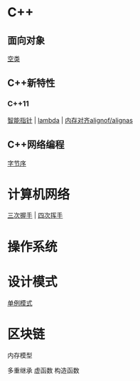 # C++

## 面向对象

[空类][empty_class]

## C++新特性

### C++11

[智能指针][smart_pointer] | [lambda][lambda_] | [内存对齐alignof/alignas][alignof_alignas]

## C++网络编程

[字节序][byte_order]

[empty_class]: https://github.com/cyyuz/Note/blob/master/C%2B%2B.md#空类
[smart_pointer]: https://github.com/cyyuz/Note/blob/master/Cpp/C++新特性.md#智能指针
[alignof_alignas]: https://github.com/cyyuz/Note/blob/master/Cpp/C++新特性.md#内存对齐alignof/alignas   
[byte_order]: https://github.com/cyyuz/Note/blob/master/C%2B%2B.md#字节序
[lambda_]: https://github.com/cyyuz/Note/blob/master/Cpp/C++新特性.md#lambda
 

# 计算机网络

[三次握手][tcp_handshake] | [四次挥手][tcp_close]

[tcp_handshake]: https://github.com/cyyuz/Note/blob/master/%E8%AE%A1%E7%AE%97%E6%9C%BA%E7%BD%91%E7%BB%9C.md#三次握手
[tcp_close]: https://github.com/cyyuz/Note/blob/master/%E8%AE%A1%E7%AE%97%E6%9C%BA%E7%BD%91%E7%BB%9C.md#四次挥手

# 操作系统

# 设计模式

[单例模式][Singleton]

[Singleton]: https://github.com/cyyuz/Note/blob/master/%E8%AE%BE%E8%AE%A1%E6%A8%A1%E5%BC%8F.md#单例模式

# 区块链



内存模型

多重继承   虚函数 构造函数
